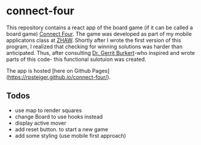 # connect-four
This repository contains a react app of the board game (if it can be called a board game) [Connect Four](https://en.wikipedia.org/wiki/Connect_Four). The game was developed as part of my mobile applicatons class at [ZHAW](https://zhaw.ch).
Shortly after I wrote the first version of this program, I realized that checking for winning solutions was harder than anticipated. Thus, after consulting [Dr. Gerrit Burkert](mailto:bkrt@zhaw.ch)-who inspired and wrote parts of this code- this functional sulotuion was created.

The app is hosted [here on Github Pages] (https://rpsteiger.github.io/connect-four/).
## Todos
* use map to render squares
* change Board to use hooks instead
* display active mover
* add reset button. to start a new game
* add some styling (use mobile first approach)
